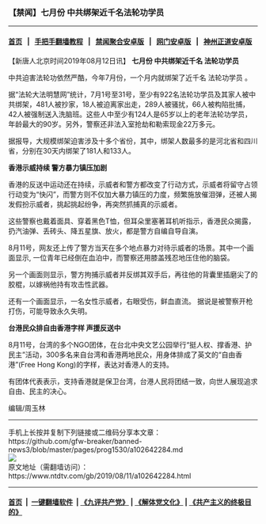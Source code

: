 ### 【禁闻】七月份 中共绑架近千名法轮功学员
------------------------

#### [首页](https://github.com/gfw-breaker/banned-news3/blob/master/README.md) &nbsp;&nbsp;|&nbsp;&nbsp; [手把手翻墙教程](https://github.com/gfw-breaker/guides/wiki) &nbsp;&nbsp;|&nbsp;&nbsp; [禁闻聚合安卓版](https://github.com/gfw-breaker/bn-android) &nbsp;&nbsp;|&nbsp;&nbsp; [网门安卓版](https://github.com/oGate2/oGate) &nbsp;&nbsp;|&nbsp;&nbsp; [神州正道安卓版](https://github.com/SzzdOgate/update) 



<div><div class="post_content" itemprop="articleBody">
 <p>
  【新唐人北京时间2019年08月12日讯】
  <strong>
   七月份 中共绑架近千名
   <ok href="https://www.ntdtv.com/gb/法轮功学员.htm">
    法轮功学员
   </ok>
  </strong>
 </p>
 <p>
  中共迫害法轮功依然严酷，今年7月份，一个月内就绑架了近千名
  <ok href="https://www.ntdtv.com/gb/法轮功学员.htm">
   法轮功学员
  </ok>
  。
 </p>
 <p>
  据“法轮大法明慧网”统计，7月1号至31号，至少有922名法轮功学员及其家人被中共绑架，481人被抄家，18人被迫离家出走，289人被骚扰，66人被构陷批捕，42人被强制送入洗脑班。这些人中至少有124人是65岁以上的老年法轮功学员，年龄最大的90岁。另外，警察还非法入室抢劫和勒索现金22万多元。
 </p>
 <p>
  据报导，大规模绑架迫害涉及十多个省份，其中，绑架人数最多的是河北省和四川省，分别在30天内绑架了181人和133人。
 </p>
 <p>
  <strong>
   香港示威持续 警方暴力镇压加剧
  </strong>
 </p>
 <p>
  香港的反送中运动还在持续，示威者和警方都改变了行动方式，示威者将留守占领行动变为“快闪”，而警方则不仅加大暴力镇压的力度，频繁施放催泪弹，还被人揭发假扮示威者，挑起挑起纷争，再突然抓捕真的示威者。
 </p>
 <p>
  这些警察也戴着面具、穿着黑色T恤，但耳朵里塞著耳机听指示，香港民众揭露，扔汽油弹、丢砖头、降五星旗、放火，都是警方自编自导自演。
 </p>
 <p>
  8月11号，网友还上传了警方当天在多个地点暴力对待示威者的场景。其中一个画面显示, 一位青年已经倒在血泊中，而警察还用膝盖残忍地压住他的脑袋。
 </p>
 <p>
  另一个画面则显示，警方拘捕示威者并反绑其双手后，再往他的背囊里插磨尖了的胶棍，以嫁祸他持有攻击性武器。
 </p>
 <p>
  还有一个画面显示，一名女性示威者，右眼受伤，鲜血直流。 据说是被警察开枪打伤，可能导致永久失明。
 </p>
 <p>
  <strong>
   台港民众排自由香港字样
   <ok href="https://www.ntdtv.com/gb/声援反送中.htm">
    声援反送中
   </ok>
  </strong>
 </p>
 <p>
  8月11号，台湾的多个NGO团体，在台北中央文艺公园举行“挺人权、撑香港、护民主”活动，300多名来自台湾和香港两地民众，用身体排成了英文的“自由香港”(Free Hong Kong)的字样，表达对香港人的支持。
 </p>
 <p>
  有团体代表表示，支持香港就是保卫台湾，台港人民将团结一致，向世人展现追求自由、民主的决心。
 </p>
 <p>
  编辑/周玉林
 </p>
 <div class="single_ad">
 </div>
</div>
</div>
<hr/>
手机上长按并复制下列链接或二维码分享本文章：<br/>
https://github.com/gfw-breaker/banned-news3/blob/master/pages/prog1530/a102642284.md <br/>
<a href='https://github.com/gfw-breaker/banned-news3/blob/master/pages/prog1530/a102642284.md'><img src='https://github.com/gfw-breaker/banned-news3/blob/master/pages/prog1530/a102642284.md.png'/></a> <br/>
原文地址（需翻墙访问）：https://www.ntdtv.com/gb/2019/08/11/a102642284.html


------------------------
#### [首页](https://github.com/gfw-breaker/banned-news3/blob/master/README.md) &nbsp;|&nbsp; [一键翻墙软件](https://github.com/gfw-breaker/nogfw/blob/master/README.md) &nbsp;| [《九评共产党》](https://github.com/gfw-breaker/9ping.md/blob/master/README.md#九评之一评共产党是什么) | [《解体党文化》](https://github.com/gfw-breaker/jtdwh.md/blob/master/README.md) | [《共产主义的终极目的》](https://github.com/gfw-breaker/gczydzjmd.md/blob/master/README.md)


<img src='http://gfw-breaker.win/banned-news3/pages/prog1530/a102642284.md' width='0px' height='0px'/>